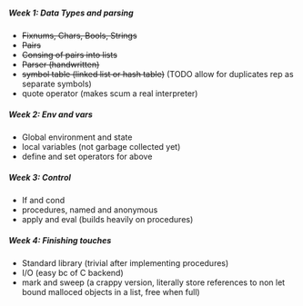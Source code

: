##### Week 1: Data Types and parsing
+ ~~Fixnums, Chars, Bools, Strings~~
+ ~~Pairs~~
+ ~~Consing of pairs into lists~~
+ ~~Parser (handwritten)~~
+ ~~symbol table (linked list or hash table)~~ (TODO allow for duplicates rep as
separate symbols)
+ quote operator (makes scum a real interpreter)

##### Week 2: Env and vars
+ Global environment and state
+ local variables (not garbage collected yet)
+ define and set operators for above

##### Week 3: Control
+ If and cond
+ procedures, named and anonymous
+ apply and eval (builds heavily on procedures)

##### Week 4: Finishing touches
+ Standard library (trivial after implementing procedures)
+ I/O (easy bc of C backend)
+ mark and sweep (a crappy version, literally store references to non let bound malloced objects in a list, free when full)

